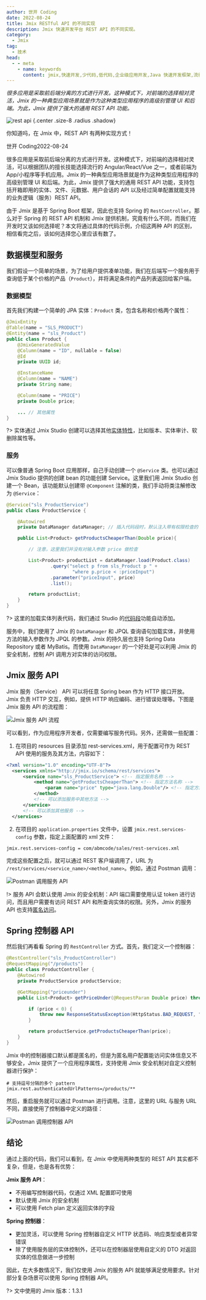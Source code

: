 ```yaml
---
author: 世开 Coding
date: 2022-08-24
title: Jmix RESTful API 的不同实现
description: Jmix 快速开发平台 REST API 的不同实现。
category:
  - Jmix
tag:
  - 技术
head:
  - - meta
    - name: keywords
      content: jmix,快速开发,少代码,低代码,企业级应用开发,Java 快速开发框架,流行 Java 框架,REST API
---
```


_很多应用是采取前后端分离的方式进行开发。这种模式下，对前端的选择相对灵活，Jmix 的一种典型应用场景就是作为这种类型应用程序的高级别管理 UI 和后端。为此，Jmix 提供了强大的通用 REST API 功能。_

<!-- more -->


![rest api](https://cdn.abmcode.com/zh-cn/jmix/_media/jmix-rest-diff-ways/jmix-rest-api.png) {.center .size-8 .radius .shadow}

<!-- # Jmix 中 REST API 的两种实现 -->

你知道吗，在 Jmix 中，REST API 有两种实现方式！

<p class="author">世开 Coding<span class="update-time">2022-08-24</span></p>

很多应用是采取前后端分离的方式进行开发。这种模式下，对前端的选择相对灵活，可以根据团队的擅长技能选择流行的 Angular/React/Vue 之一，或者前端为App/小程序等手机应用。Jmix 的一种典型应用场景就是作为这种类型应用程序的高级别管理 UI 和后端。为此，Jmix 提供了强大的通用 REST API 功能，支持包括开箱即用的实体、文件、元数据、用户会话的 API 以及经过简单配置就能支持的业务逻辑（服务）REST API。

由于 Jmix 是基于 Spring Boot 框架，因此也支持 Spring 的 `RestController`。那么对于 Spring 的 REST API 机制和 Jmix 提供机制，究竟有什么不同，而我们在开发时又该如何选择呢？本文将通过具体的代码示例，介绍这两种 API 的区别，相信看完之后，该如何选择您心里应该有数了。

## 数据模型和服务

我们假设一个简单的场景，为了给用户提供凑单功能，我们在后端写一个服务用于查询低于某个价格的产品（`Product`），并将满足条件的产品列表返回给客户端。

### 数据模型

首先我们构建一个简单的 JPA 实体：`Product` 类，包含名称和价格两个属性：

```java
@JmixEntity
@Table(name = "SLS_PRODUCT")
@Entity(name = "sls_Product")
public class Product {
    @JmixGeneratedValue
    @Column(name = "ID", nullable = false)
    @Id
    private UUID id;

    @InstanceName
    @Column(name = "NAME")
    private String name;

    @Column(name = "PRICE")
    private Double price;

    ... // 其他属性
}
```

?> 实体通过 Jmix Studio 创建可以选择其他[实体特性](https://docs.jmix.cn/jmix/data-model/entities.html#traits)，比如版本、实体审计、软删除属性等。

### 服务

可以像普通 Spring Boot 应用那样，自己手动创建一个 `@Service` 类。也可以通过 Jmix Studio 提供的创建 bean 的功能创建 Service。这里我们用 Jmix Studio 创建一个 Bean，该功能默认创建带 `@Component` 注解的类，我们手动将类注解修改为 `@Service`：

```java
@Service("sls_ProductService")
public class ProductService {

    @Autowired
    private DataManager dataManager; // 插入代码段时，默认注入带有权限检查的 DataManager

    public List<Product> getProductsCheaperThan(Double price){

        // 注意，这里我们并没有对输入参数 price 做检查

        List<Product> productList = dataManager.load(Product.class)
                .query("select p from sls_Product p " +
                        "where p.price < :priceInput")
                .parameter("priceInput", price)
                .list();

        return productList;
    }
}
```

?> 这里的加载实体列表代码，我们通过 Studio 的[代码段](https://docs.jmix.cn/jmix/studio/code-snippets.html)功能自动添加。

服务中，我们使用了 Jmix 的 `DataManager` 和 JPQL 查询语句加载实体，并使用方法的输入参数作为 JPQL 的参数。Jmix 的持久层也支持 Spring Data Repository 或者 MyBatis。而使用 `DataManager` 的一个好处是可以利用 Jmix 的安全机制，控制 API 调用方对实体的访问权限。

## Jmix 服务 API

Jmix 服务（Service） API 可以将任意 Spring bean 作为 HTTP 接口开放。Jmix 负责 HTTP 交互，例如，提供 HTTP 响应编码、进行错误处理等。下图是 Jmix 服务 API 的流程图：

![Jmix 服务 API 流程](https://blog.abmcode.com/zh-cn/jmix/_media/jmix-rest-diff-ways/service_api_flow.png ":class=center-fifty-image-shadow")

可以看到，作为应用程序开发者，仅需要编写服务代码。另外，还需做一些配置：

1. 在项目的 resources 目录添加 rest-services.xml，用于配置可作为 REST API 使用的服务及其方法，内容如下：
  ```xml
  <?xml version="1.0" encoding="UTF-8"?>
    <services xmlns="http://jmix.io/schema/rest/services">
        <service name="sls_ProductService"> <!-- 指定服务名称 -->
            <method name="getProductsCheaperThan"> <!-- 指定方法名称 -->
                <param name="price" type="java.lang.Double"/> <!-- 指定方法参数和类型 -->
            </method>
            <!-- 可以添加服务中其他方法 -->
        </service>
        <!-- 可以添加其他服务 -->
    </services>
  ```
2. 在项目的 `application.properties` 文件中，设置 `jmix.rest.services-config` 参数，指定上面配置的 xml 文件：
  ```properties
  jmix.rest.services-config = com/abmcode/sales/rest-services.xml
  ```

完成这些配置之后，就可以通过 REST 客户端调用了，URL 为 `/rest/services/<service_name>/<method_name>`。例如，通过 Postman 调用：

![Postman 调用服务 API](https://blog.abmcode.com/zh-cn/jmix/_media/jmix-rest-diff-ways/postman_service_call.png ":class=center-eighty-image-shadow")

!> 服务 API 会默认使用 Jmix 的安全机制：API 端口需要使用认证 token 进行访问，而且用户需要有访问 REST API 和所查询实体的权限。另外，Jmix 的服务 API 也支持[匿名访问](https://docs.jmix.cn/jmix/rest/security/authentication.html#anonymous-access)。

## Spring 控制器 API

然后我们再看看 Spring 的 `RestController` 方式。首先，我们定义一个控制器：

```java
@RestController("sls_ProductController")
@RequestMapping("/products")
public class ProductController {
    @Autowired
    private ProductService productService;

    @GetMapping("priceunder")
    public List<Product> getPriceUnder(@RequestParam Double price) throws Throwable {

        if (price < 0) {
            throw new ResponseStatusException(HttpStatus.BAD_REQUEST, "价格参数必须大于 0"); // 自定义控制器层的参数检查，抛出请求异常。
        }

        return productService.getProductsCheaperThan(price);
    }
}
```

Jmix 中的控制器接口默认都是匿名的，但是为匿名用户配置能访问实体信息又不够安全，Jmix 提供了一个应用程序属性，支持使用 Jmix 安全机制对自定义控制器进行保护：

```properties
# 支持逗号分隔的多个 pattern
jmix.rest.authenticatedUrlPatterns=/products/**
```

然后，重启服务就可以通过 Postman 进行调用。注意，这里的 URL 与服务 URL 不同，直接使用了控制器中定义的路径：

![Postman 调用控制器 API](https://blog.abmcode.com/zh-cn/jmix/_media/jmix-rest-diff-ways/postman_controller_call.png ":class=center-eighty-image-shadow")

## 结论

通过上面的代码，我们可以看到，在 Jmix 中使用两种类型的 REST API 其实都不复杂，但是，也是各有优势：

**Jmix 服务 API**：
- 不用编写控制器代码，仅通过 XML 配置即可使用
- 默认使用 Jmix 的安全机制
- 可以使用 Fetch plan 定义返回实体的字段

**Spring 控制器**：
- 更加灵活，可以使用 Spring 控制器自定义 HTTP 状态码、响应类型或者异常错误
- 除了使用服务层的实体控制外，还可以在控制器层使用自定义的 DTO 对返回实体的信息做进一步控制

因此，在大多数情况下，我们仅使用 Jmix 的服务 API 就能够满足使用要求。针对部分复杂场景可以使用 Spring 控制器 API。

?> 文中使用的 Jmix 版本：1.3.1
